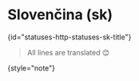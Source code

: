 # Slovenčina (sk)
{id="statuses-http-statuses-sk-title"}

> All lines are translated 😊
>
{style="note"}
